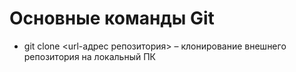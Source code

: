 # Основные команды Git

* git clone <url-адрес репозитория> – клонирование внешнего репозитория на  локальный ПК
